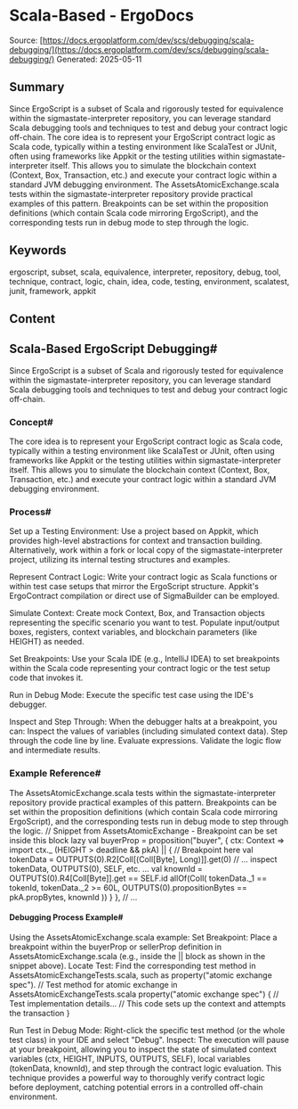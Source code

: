 # Scala-Based - ErgoDocs
Source: [https://docs.ergoplatform.com/dev/scs/debugging/scala-debugging/](https://docs.ergoplatform.com/dev/scs/debugging/scala-debugging/)
Generated: 2025-05-11

## Summary
Since ErgoScript is a subset of Scala and rigorously tested for equivalence within the sigmastate-interpreter repository, you can leverage standard Scala debugging tools and techniques to test and debug your contract logic off-chain. The core idea is to represent your ErgoScript contract logic as Scala code, typically within a testing environment like ScalaTest or JUnit, often using frameworks like Appkit or the testing utilities within sigmastate-interpreter itself. This allows you to simulate the blockchain context (Context, Box, Transaction, etc.) and execute your contract logic within a standard JVM debugging environment. The AssetsAtomicExchange.scala tests within the sigmastate-interpreter repository provide practical examples of this pattern. Breakpoints can be set within the proposition definitions (which contain Scala code mirroring ErgoScript), and the corresponding tests run in debug mode to step through the logic.

## Keywords
ergoscript, subset, scala, equivalence, interpreter, repository, debug, tool, technique, contract, logic, chain, idea, code, testing, environment, scalatest, junit, framework, appkit

## Content
## Scala-Based ErgoScript Debugging#
Since ErgoScript is a subset of Scala and rigorously tested for equivalence within the sigmastate-interpreter repository, you can leverage standard Scala debugging tools and techniques to test and debug your contract logic off-chain.

### Concept#
The core idea is to represent your ErgoScript contract logic as Scala code, typically within a testing environment like ScalaTest or JUnit, often using frameworks like Appkit or the testing utilities within sigmastate-interpreter itself. This allows you to simulate the blockchain context (Context, Box, Transaction, etc.) and execute your contract logic within a standard JVM debugging environment.

### Process#
Set up a Testing Environment:
Use a project based on Appkit, which provides high-level abstractions for context and transaction building.
Alternatively, work within a fork or local copy of the sigmastate-interpreter project, utilizing its internal testing structures and examples.


Represent Contract Logic:
Write your contract logic as Scala functions or within test case setups that mirror the ErgoScript structure. Appkit's ErgoContract compilation or direct use of SigmaBuilder can be employed.


Simulate Context:
Create mock Context, Box, and Transaction objects representing the specific scenario you want to test. Populate input/output boxes, registers, context variables, and blockchain parameters (like HEIGHT) as needed.


Set Breakpoints:
Use your Scala IDE (e.g., IntelliJ IDEA) to set breakpoints within the Scala code representing your contract logic or the test setup code that invokes it.


Run in Debug Mode:
Execute the specific test case using the IDE's debugger.


Inspect and Step Through:
When the debugger halts at a breakpoint, you can:
Inspect the values of variables (including simulated context data).
Step through the code line by line.
Evaluate expressions.
Validate the logic flow and intermediate results.

### Example Reference#
The AssetsAtomicExchange.scala tests within the sigmastate-interpreter repository provide practical examples of this pattern. Breakpoints can be set within the proposition definitions (which contain Scala code mirroring ErgoScript), and the corresponding tests run in debug mode to step through the logic.
// Snippet from AssetsAtomicExchange - Breakpoint can be set inside this block
lazy val buyerProp = proposition("buyer", { ctx: Context =>
  import ctx._
  (HEIGHT > deadline && pkA) || { // Breakpoint here
    val tokenData = OUTPUTS(0).R2[Coll[(Coll[Byte], Long)]].get(0)
    // ... inspect tokenData, OUTPUTS(0), SELF, etc. ...
    val knownId = OUTPUTS(0).R4[Coll[Byte]].get == SELF.id
    allOf(Coll(
      tokenData._1 == tokenId,
      tokenData._2 >= 60L,
      OUTPUTS(0).propositionBytes == pkA.propBytes,
      knownId
    ))
  }
},
// ...

#### Debugging Process Example#
Using the AssetsAtomicExchange.scala example:
Set Breakpoint: Place a breakpoint within the buyerProp or sellerProp definition in AssetsAtomicExchange.scala (e.g., inside the || block as shown in the snippet above).
Locate Test: Find the corresponding test method in AssetsAtomicExchangeTests.scala, such as property("atomic exchange spec").
    // Test method for atomic exchange in AssetsAtomicExchangeTests.scala
property("atomic exchange spec") {
  // Test implementation details...
  // This code sets up the context and attempts the transaction
}

Run Test in Debug Mode: Right-click the specific test method (or the whole test class) in your IDE and select "Debug".
Inspect: The execution will pause at your breakpoint, allowing you to inspect the state of simulated context variables (ctx, HEIGHT, INPUTS, OUTPUTS, SELF), local variables (tokenData, knownId), and step through the contract logic evaluation.
This technique provides a powerful way to thoroughly verify contract logic before deployment, catching potential errors in a controlled off-chain environment.
